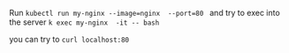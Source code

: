 
Run `kubectl run my-nginx --image=nginx  --port=80
`
and try to exec into the server 
`k exec my-nginx  -it -- bash`

you can try to `curl localhost:80`
